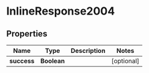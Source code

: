 # InlineResponse2004

## Properties
Name | Type | Description | Notes
------------ | ------------- | ------------- | -------------
**success** | **Boolean** |  |  [optional]
